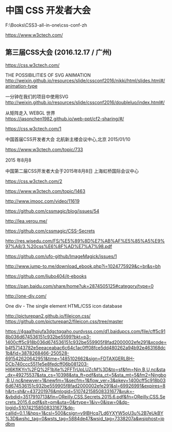 # 中国 CSS 开发者大会  


F:\Books\CSS3-all-in-one\css-conf-zh






https://www.w3ctech.com/ 


## 第三届CSS大会 (2016.12.17 / 广州)  

https://css.w3ctech.com/





THE POSSIBILITIES OF SVG ANIMATION  
http://weixin.github.io/resources/slide/cssconf2016/nikki/html/slides.html#/animation-type


一分钟在我们的项目中使用SVG  
http://weixin.github.io/resources/slide/cssconf2016/doubleluo/index.html#/


从矩阵走入 WEBGL 世界  
https://jasonchen1982.github.io/web-ppt/cf2-sharing/#/







https://css.w3ctech.com/1


中国首届CSS开发者大会
北航新主楼会议中心,北京 2015/01/10


https://www.w3ctech.com/topic/733




2015 年8月8

中国第二届CSS开发者大会于2015年8月8日
上海虹桥国际会议中心 

https://css.w3ctech.com/2


https://www.w3ctech.com/topic/1463


http://www.imooc.com/video/11619


https://github.com/cssmagic/blog/issues/54


http://lea.verou.me/

https://github.com/cssmagic/CSS-Secrets

http://res.wisedu.com/FS/%E5%89%8D%E7%AB%AF%E5%85%A5%E9%97%A8/3.%20css%E6%8F%AD%E7%A7%98.pdf

https://github.com/ufo-github/ImageMagick/issues/1





http://www.jump-to.me/download_ebook.php?i=1024775929&c=br&s=bh

https://github.com/liubo404/it-ebooks


https://pan.baidu.com/share/home?uk=2874505125#category/type=0




http://one-div.com/

One div - The single element HTML/CSS icon database

http://picturepan2.github.io/fileicon.css/
https://github.com/picturepan2/fileicon.css/tree/master





https://4gaa1hpjufa3dgctqgaho.ourdvsss.com/d1.baidupcs.com/file/cff5c918b036d674536151c932be5599?bkt=p3-1400cff5c918b036d674536151c932be559905f8fad2000002efe291&xcode=b4f57143782e5eeaceabac6c64c1ac0ff08fce5dd480262a94b92e463168dc1b&fid=3878268466-250528-691542620642951&time=1485102662&sign=FDTAXGERLBH-DCb740ccc5511e5e8fedcff06b081203-Hl6KfIKYn%2FQ%2F1bXe%2FFTrUpLUZcM%3D&to=sf&fm=Nin,B,U,nc&sta_dx=49275537&sta_cs=10398&sta_ft=pdf&sta_ct=5&sta_mt=5&fm2=Ningbo,B,U,nc&newver=1&newfm=1&secfm=1&flow_ver=3&pkey=1400cff5c918b036d674536151c932be559905f8fad2000002efe291&sl=69926991&expires=8h&rt=sh&r=437201976&mlogid=510742158508331677&vuk=-&vbdid=3517910713&fin=OReilly.CSS.Secrets.2015.6.pdf&fn=OReilly.CSS.Secrets.2015.6.pdf&slt=pm&uta=0&rtype=1&iv=0&isw=0&dp-logid=510742158508331677&dp-callid=0.1.1&hps=1&csl=500&csign=v9IBHcq7Ld6YXYW5oU3u%2B7eUkBY%3D&wshc_tag=0&wsts_tag=5884de47&wsid_tag=7338207a&wsiphost=ipdbm















